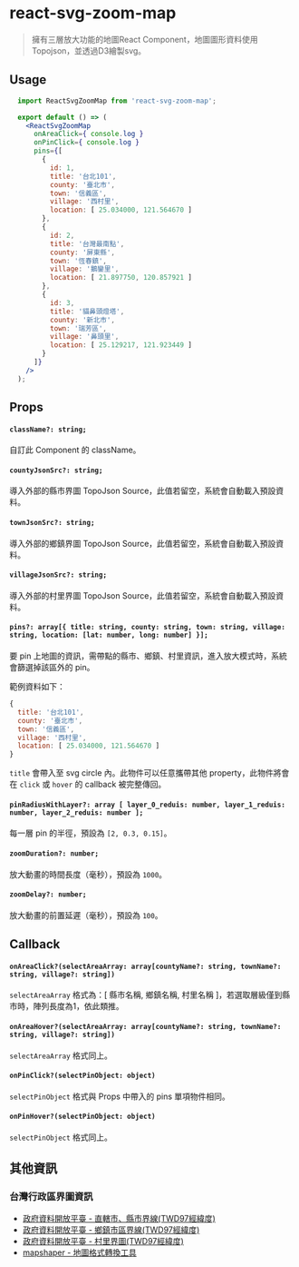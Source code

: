 # react-svg-zoom-map
> 擁有三層放大功能的地圖React Component，地圖圖形資料使用Topojson，並透過D3繪製svg。

## Usage

```jsx
  import ReactSvgZoomMap from 'react-svg-zoom-map';

  export default () => (
    <ReactSvgZoomMap 
      onAreaClick={ console.log }
      onPinClick={ console.log }
      pins={[
        {
          id: 1,
          title: '台北101',
          county: '臺北市',
          town: '信義區',
          village: '西村里',
          location: [ 25.034000, 121.564670 ]
        },
        {
          id: 2,
          title: '台灣最南點',
          county: '屏東縣',
          town: '恆春鎮',
          village: '鵝鑾里',
          location: [ 21.897750, 120.857921 ]
        },
        {
          id: 3,
          title: '貓鼻頭燈塔',
          county: '新北市',
          town: '瑞芳區',
          village: '鼻頭里',
          location: [ 25.129217, 121.923449 ]
        }
      ]}
    />
  );
```

## Props

#### `className?: string;`

自訂此 Component 的 className。

#### `countyJsonSrc?: string;`

導入外部的縣市界圖 TopoJson Source，此值若留空，系統會自動載入預設資料。

#### `townJsonSrc?: string;`

導入外部的鄉鎮界圖 TopoJson Source，此值若留空，系統會自動載入預設資料。

#### `villageJsonSrc?: string;`

導入外部的村里界圖 TopoJson Source，此值若留空，系統會自動載入預設資料。

#### `pins?: array[{ title: string, county: string, town: string, village: string, location: [lat: number, long: number] }];`

要 pin 上地圖的資訊，需帶點的縣市、鄉鎮、村里資訊，進入放大模式時，系統會篩選掉該區外的 pin。

範例資料如下：
```js
{
  title: '台北101',
  county: '臺北市',
  town: '信義區',
  village: '西村里',
  location: [ 25.034000, 121.564670 ]
}
```

`title` 會帶入至 svg circle 內。此物件可以任意攜帶其他 property，此物件將會在 `click` 或 `hover` 的 callback 被完整傳回。

#### `pinRadiusWithLayer?: array [ layer_0_reduis: number, layer_1_reduis: number, layer_2_reduis: number ];`

每一層 pin 的半徑，預設為 `[2, 0.3, 0.15]`。

#### `zoomDuration?: number;`

放大動畫的時間長度（毫秒），預設為 `1000`。

#### `zoomDelay?: number;`

放大動畫的前置延遲（毫秒），預設為 `100`。

## Callback

#### `onAreaClick?(selectAreaArray: array[countyName?: string, townName?: string, village?: string])`

`selectAreaArray` 格式為：[ 縣市名稱, 鄉鎮名稱, 村里名稱 ]，若選取層級僅到縣市時，陣列長度為1，依此類推。

#### `onAreaHover?(selectAreaArray: array[countyName?: string, townName?: string, village?: string])`

`selectAreaArray` 格式同上。

#### `onPinClick?(selectPinObject: object)`

`selectPinObject` 格式與 Props 中帶入的 pins 單項物件相同。

#### `onPinHover?(selectPinObject: object)`

`selectPinObject` 格式同上。

## 其他資訊

### 台灣行政區界圖資訊

- [政府資料開放平臺 - 直轄市、縣市界線(TWD97經緯度)](https://data.gov.tw/dataset/7442)
- [政府資料開放平臺 - 鄉鎮市區界線(TWD97經緯度)](https://data.gov.tw/dataset/7441)
- [政府資料開放平臺 - 村里界圖(TWD97經緯度)](https://data.gov.tw/dataset/7438)
- [mapshaper - 地圖格式轉換工具](https://mapshaper.org/)